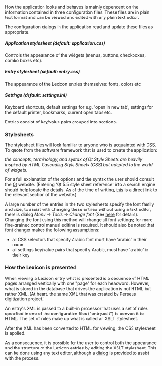 
How the application looks and behaves is mainly dependent on the information contained in three configuration files. These files are in plain text format and can be viewed and edited with any plain text editor.

The configuration dialogs in the application read and update these files as appropriate.


##### Application stylesheet (default: application.css)

Controls the appearance of the widgets (menus, buttons, checkboxes, combo boxes etc).

##### Entry stylesheet (default: entry.css)

The appearance of the Lexicon entries themselves: fonts, colors etc

##### Settings (default: settings.ini)


Keyboard shortcuts, default settings for e.g. 'open in new tab', settings for the default printer, bookmarks, current open tabs etc.

Entries consist of key/value pairs grouped into sections.

### Stylesheets


The stylesheet files will look familiar to anyone who is acquainted with CSS. To quote from the software framework that is used to create the application:

*the concepts, terminology, and syntax of Qt Style Sheets are heavily inspired by HTML Cascading Style Sheets (CSS) but adapted to the world of widgets.*

For a full explanation of the options and the syntax the user should consult the [Qt](http://www.qt.io) website. (Entering 'Qt 5.5 style sheet reference' into a search engine should help locate the details. As of the time of writing, [this](http://doc.qt.io/qt-5/stylesheet-reference.html) is a direct link to the relevant section of the website.)


A large number of the entries in the two stylesheets specify the font family and size; to assist with changing these entries without using a text editor, there is  dialog  *Menu -> Tools -> Change font* (See [here](../custom/font.md) for details). Changing the font using this method will change all font settings; for more fine-grained control manual editing is required. It should also be noted that font changer makes the following assumptions:

+ all CSS selectors that specify Arabic font must have 'arabic' in their name
+ all settings key/value pairs that specifiy Arabic, must have 'arabic' in their key



### How the Lexicon is presented

When viewing a Lexicon entry what is presented is a sequence of HTML pages arranged vertically with one "page" for each headword. However, what is stored in the database that drives the application is not HTML but rather XML. (At heart, the same XML that was created by Perseus digitization project.)

<!--
*Extensible Markup Language (XML) is a markup language that defines a set of rules for encoding documents in a format which is both human-readable and machine-readable. It is defined by the W3C's XML 1.0 Specification[2] and by several other related specifications,[3] all of which are free open standards.* [Wikipedia](http://en.wikipedia.org/wiki/XML)
-->

An entry's XML is passed to a built-in processor that uses a set of rules specified in one of the configuration files ("entry.xslt") to convert it to HTML. The set of rules make up what is called an XSLT stylesheet.

<!--
*XSLT (Extensible Stylesheet Language Transformations) is a language for transforming XML documents into other XML documents, or other formats such as HTML for web pages, plain text ..* [Wikipedia](http://en.wikipedia.org/wiki/XSLT)
-->
After the XML has been converted to HTML for viewing, the CSS stylesheet is applied.

As a consequence, it is possible for the user to control both the appearance and the structure of the Lexicon entries by editing the XSLT stylesheet. This can be done using any text editor, although a [dialog](../custom/editview.md) is provided to assist with the process.
